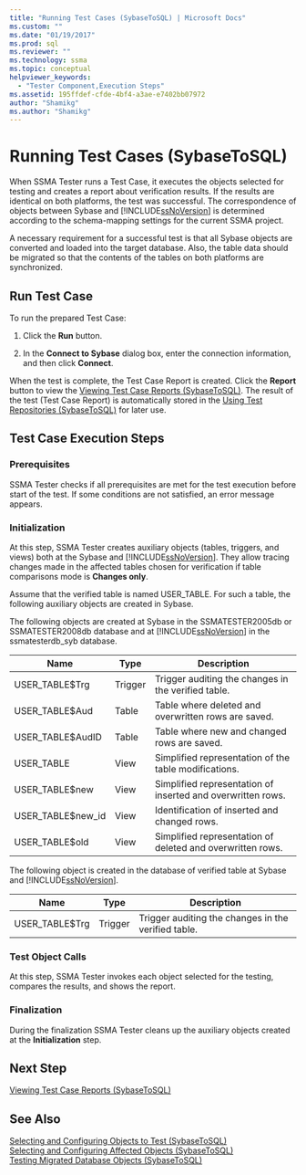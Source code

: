 ```yaml
---
title: "Running Test Cases (SybaseToSQL) | Microsoft Docs"
ms.custom: ""
ms.date: "01/19/2017"
ms.prod: sql
ms.reviewer: ""
ms.technology: ssma
ms.topic: conceptual
helpviewer_keywords: 
  - "Tester Component,Execution Steps"
ms.assetid: 195ffdef-cfde-4bf4-a3ae-e7402bb07972
author: "Shamikg"
ms.author: "Shamikg"
---
```

# Running Test Cases (SybaseToSQL)
When SSMA Tester runs a Test Case, it executes the objects selected for testing and creates a report about verification results. If the results are identical on both platforms, the test was successful. The correspondence of objects between Sybase and [!INCLUDE[ssNoVersion](../../includes/ssnoversion-md.md)] is determined according to the schema-mapping settings for the current SSMA project.  
  
A necessary requirement for a successful test is that all Sybase objects are converted and loaded into the target database. Also, the table data should be migrated so that the contents of the tables on both platforms are synchronized.  
  
## Run Test Case  
To run the prepared Test Case:  
  
1.  Click the **Run** button.  
  
2.  In the **Connect to Sybase** dialog box, enter the connection information, and then click **Connect**.  
  
When the test is complete, the Test Case Report is created. Click the **Report** button to view the [Viewing Test Case Reports &#40;SybaseToSQL&#41;](../../ssma/sybase/viewing-test-case-reports-sybasetosql.md). The result of the test (Test Case Report) is automatically stored in the [Using Test Repositories &#40;SybaseToSQL&#41;](../../ssma/sybase/using-test-repositories-sybasetosql.md) for later use.  
  
## Test Case Execution Steps  
  
### Prerequisites  
SSMA Tester checks if all prerequisites are met for the test execution before start of the test. If some conditions are not satisfied, an error message appears.  
  
### Initialization  
At this step, SSMA Tester creates auxiliary objects (tables, triggers, and views) both at the Sybase and [!INCLUDE[ssNoVersion](../../includes/ssnoversion-md.md)]. They allow tracing changes made in the affected tables chosen for verification if table comparisons mode is **Changes only**.  
  
Assume that the verified table is named USER_TABLE. For such a table, the following auxiliary objects are created in Sybase.  
  
The following objects are created at Sybase in the SSMATESTER2005db or SSMATESTER2008db database and at [!INCLUDE[ssNoVersion](../../includes/ssnoversion-md.md)] in the ssmatesterdb_syb database.  
  
|Name|Type|Description|  
|--------|--------|---------------|  
|USER_TABLE$Trg|Trigger|Trigger auditing the changes in the verified table.|  
|USER_TABLE$Aud|Table|Table where deleted and overwritten rows are saved.|  
|USER_TABLE$AudID|Table|Table where new and changed rows are saved.|  
|USER_TABLE|View|Simplified representation of the table modifications.|  
|USER_TABLE$new|View|Simplified representation of inserted and overwritten rows.|  
|USER_TABLE$new_id|View|Identification of inserted and changed rows.|  
|USER_TABLE$old|View|Simplified representation of deleted and overwritten rows.|  
  
The following object is created in the database of verified table at Sybase and [!INCLUDE[ssNoVersion](../../includes/ssnoversion-md.md)].  
  
|Name|Type|Description|  
|--------|--------|---------------|  
|USER_TABLE$Trg|Trigger|Trigger auditing the changes in the verified table.|  
  
### Test Object Calls  
At this step, SSMA Tester invokes each object selected for the testing, compares the results, and shows the report.  
  
### Finalization  
During the finalization SSMA Tester cleans up the auxiliary objects created at the **Initialization** step.  
  
## Next Step  
[Viewing Test Case Reports &#40;SybaseToSQL&#41;](../../ssma/sybase/viewing-test-case-reports-sybasetosql.md)  
  
## See Also  
[Selecting and Configuring Objects to Test &#40;SybaseToSQL&#41;](../../ssma/sybase/selecting-and-configuring-objects-to-test-sybasetosql.md)  
[Selecting and Configuring Affected Objects &#40;SybaseToSQL&#41;](../../ssma/sybase/selecting-and-configuring-affected-objects-sybasetosql.md)  
[Testing Migrated Database Objects &#40;SybaseToSQL&#41;](../../ssma/sybase/testing-migrated-database-objects-sybasetosql.md)  
  
